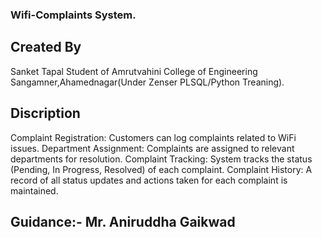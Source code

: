 ### Wifi-Complaints System.
## Created By 
Sanket Tapal Student of Amrutvahini College of Engineering Sangamner,Ahamednagar(Under Zenser PLSQL/Python Treaning).
## Discription
Complaint Registration: Customers can log complaints related to WiFi issues.
Department Assignment: Complaints are assigned to relevant departments for resolution.
Complaint Tracking: System tracks the status (Pending, In Progress, Resolved) of each complaint.
Complaint History: A record of all status updates and actions taken for each complaint is maintained.
## Guidance:- Mr. Aniruddha Gaikwad
